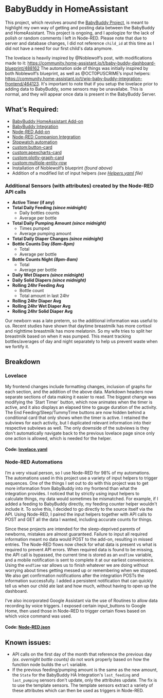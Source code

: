 <h1>BabyBuddy in HomeAssistant</h1>

This project, which revolves around the [BabyBuddy Project](https://github.com/babybuddy/babybuddy), is meant to highlight my own way of getting and posting data between the BabyBuddy and HomeAssistant. This project is ongoing, and I apologize for the lack of polish or random comments I left in Node-RED. Please note that due to server and database changes, I did not reference `child_id` at this time as I did not have a need for our first child's data anymore.

The lovelace is heavily inspired by @Noblewolf’s post, with modifications made to it: https://community.home-assistant.io/t/baby-buddy-dashboard-blueprint/488162
The automation side of things was initially inspired by both Noblewolf’s blueprint, as well as @OCT0PUSCRIME’s input helpers: https://community.home-assistant.io/t/wip-baby-buddy-integration-frontend/464123. It's important to note that if you setup the lovelace prior to adding data to BabyBuddy, some sensors may be unavailabe. This is normal, and they will appear once data is present in the BabyBuddy Server.


<h2>What’s Required:</h2>

- [BabyBuddy HomeAssistant Add-on](https://github.com/OttPeterR/addon-babybuddy)
- [BabyBuddy Integration](https://github.com/jcgoette/baby_buddy_homeassistant)
- [Node-RED Add-on](https://github.com/hassio-addons/addon-node-red)
- [Node-RED Companion Integration](https://github.com/zachowj/hass-node-red)
- [Stopwatch automation](https://community.home-assistant.io/t/stopwatch-with-start-stop-resume-lap-and-reset/443994)
- [custom:button-card](https://github.com/custom-cards/button-card)
- [custom:apexcharts-card](https://github.com/RomRider/apexcharts-card)
- [custom:plotly-graph-card](https://github.com/dbuezas/lovelace-plotly-graph-card)
- [custom:multiple-entity-row](https://github.com/benct/lovelace-multiple-entity-row)
- Installation of Noblewolf’s blueprint *(found above)*
- Addition of a modified list of input helpers *(see [Helpers.yaml](helpers.yaml) file)*

<h3>Additional Sensors (with attributes) created by the Node-RED API calls</h3>

- **Active Timer (if any)**
- **Total Daily Feeding *(since midnight)***
  - Daily bottles counts
  - Average per bottle
- **Total Daily Pumping Amount *(since midnight)***
  - Times pumped
  - Average pumping amount
- **Total Daily Diaper Changes *(since midnight)***
- **Bottle Counts Day *(8am-8pm)***
  - Total
  - Average per bottle
- **Bottle Counts Night *(8pm-8am)***
  - Total
  - Average per bottle
- **Daily Wet Diapers *(since midnight)***
- **Daily Solid Diapers *(since midnight)***
- **Rolling 24hr Feeding Avg**
  - Bottle count
  - Total amount in last 24hr
- **Rolling 24hr Diaper Avg**
- **Rolling 24hr Wet Diaper Avg**
- **Rolling 24hr Solid Diaper Avg**

Our newborn was a late preterm, so the additional information was useful to us. Recent studies have shown that daytime breastmilk has more cortisol and nighttime breastmilk has more melatonin. So my wife tries to split her breastmilk based on when it was pumped. This meant tracking bottles/averages of day and night separately to help us prevent waste when we fortify it.

<h2>Breakdown</h2>

<h3>Lovelace</h3>
My frontend changes include formatting changes, inclusion of graphs for each section, and the addition of the above data. Markdown headers now separate sections of data making it easier to read. The biggest change was modifying the `Start Timer` button, which now animates when the timer is active, and it also displays an elapsed time to gauge duration of the activity. The End Feeding/Sleep/TummyTime buttons are now hidden behind a conditional card that only shows when the timer is active. I retained the subviews for each activity, but I duplicated relevant information into their respective subviews as well. The only downside of the subviews is they don't automatically navigate back to the previous lovelace page since only one action is allowed, which is needed for the helper.

#### Code: [lovelace.yaml](lovelace.yaml)

<h3>Node-RED Automations</h3>

I’m a very visual person, so I use Node-RED for 98% of my automations. The automations used in this project use a variety of input helpers to trigger sequences. One of the things I set out to do with this project was to get more information from BabyBuddy into my frontend than what the integration provides. I noticed that by strictly using input helpers to calculate things, my data would sometimes be mismatched. For example, if I added a feeding to BabyBuddy directly, my feeding counter helper wouldn't include it. To solve this, I decided to go directly to the source itself via the API. Using Node-RED, I paired the input helpers together with API calls to POST and GET all the data I wanted, including accurate counts for things.

Since these projects are intended for the sleep-deprived parents of newborns, mistakes are almost guaranteed. Failure to input all required information meant no data would POST to the add-on, resulting in missed entries. The Node-RED flows now check for what data is present vs what is required to prevent API errors. When required data is found to be missing, the API call is bypassed, the current time is stored as an `endTime` variable, and a mobile notification is sent to complete it at our earliest convenience. Using the `endTime` var allows us to finish whatever we are doing without worrying about times getting messed up or remembering when we stopped. We also get confirmation notifications after the integration POSTs the information successfully. I added a persistent notification that can quickly tell us when our child ate last and how much, without having to open up the dashboard.

I’ve also incorporated Google Assistant via the use of Routines to allow data recording by voice triggers. I exposed certain input_buttons to Google Home, then used those in Node-RED to trigger certain flows based on which voice command was used.

#### Code: [Node-RED.json](Node-Red.json)

<h2>Known issues:</h2>

- API calls on the first day of the month that reference the previous day *(ex. overnight bottle counts)* do not work properly based on how the function node builds the `url` variable.
- If the previous feeding/pumping amount is the same as the new amount, the `State` for the BabyBuddy HA Integration's `last_feeding` and `last_pumping` sensors don't update, only the attributes update. The fix is to use the template sensors. The template sensors extract a variety of these attributes which can then be used as triggers in Node-RED.
